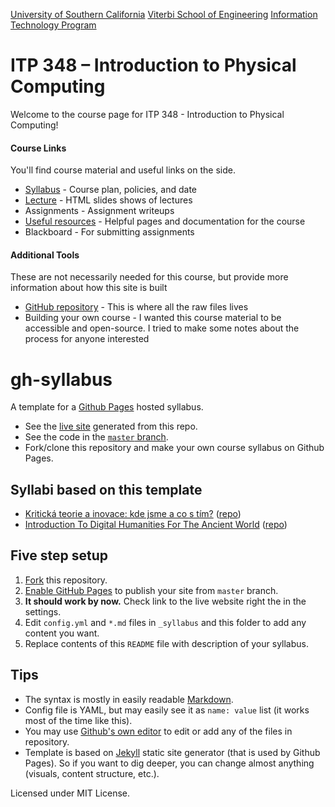 [University of Southern California](https://www.usc.edu)
[Viterbi School of Engineering](https://viterbischool.usc.edu/)
[Information Technology Program](https://itp.usc.edu/)

# ITP 348 – Introduction to Physical Computing

Welcome to the course page for ITP 348 - Introduction to Physical Computing!

#### Course Links

You'll find course material and useful links on the side. 

- [Syllabus](itp348_syllabus_fall2019.md) - Course plan, policies, and date
- [Lecture](_lectures) - HTML slides shows of lectures
- Assignments - Assignment writeups
- [Useful resources](resources.md) - Helpful pages and documentation for the course
- Blackboard - For submitting assignments



#### Additional Tools

These are not necessarily needed for this course, but provide more information about how this site is built

- [GitHub repository](https://github.com/reparke/ITP348-Physical-Computing) - This is where all the raw files lives
- Building your own course - I wanted this course material to be accessible and open-source. I tried to make some notes about the process for anyone interested

# gh-syllabus

A template for a [Github Pages](https://pages.github.com) hosted syllabus.

- See the [live site](https://jan-martinek.github.io/gh-syllabus/) generated from this repo.
- See the code in the [`master` branch](https://github.com/jan-martinek/gh-syllabus/tree/gh-pages).
- Fork/clone this repository and make your own course syllabus on Github Pages.

## Syllabi based on this template

- [Kritická teorie a inovace: kde jsme a co s tím?](https://jan-martinek.github.io/ktai2017/) ([repo](https://github.com/jan-martinek/ktai2017))
- [Introduction To Digital Humanities For The Ancient World](https://isaw-ga-3024.github.io/isaw-dh-syllabus/) ([repo](https://github.com/isaw-ga-3024/isaw-dh-syllabus))

## Five step setup

1. [Fork](https://guides.github.com/activities/forking/) this repository.
2. [Enable GitHub Pages](https://help.github.com/articles/configuring-a-publishing-source-for-github-pages/#enabling-github-pages-to-publish-your-site-from-master-or-gh-pages) to publish your site from `master` branch. 
3. **It should work by now.** Check link to the live website right the in the settings.
4. Edit `config.yml` and `*.md` files in `_syllabus` and this folder to add any content you want.
5. Replace contents of this `README` file with description of your syllabus.

## Tips

- The syntax is mostly in easily readable [Markdown](http://markdown-guide.readthedocs.io/en/latest/basics.html). 
- Config file is YAML, but may easily see it as `name: value` list (it works most of the time like this). 
- You may use [Github's own editor](https://help.github.com/articles/editing-files-in-your-repository/) to edit or add any of the files in repository.
- Template is based on [Jekyll](https://jekyllrb.com) static site generator (that is used by Github Pages). So if you want to dig deeper, you can change almost anything (visuals, content structure, etc.).



Licensed under MIT License.
